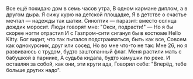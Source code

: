 Все ещё покидаю дом в семь часов утра,
В одном кармане диплом, а в другом дыра.
Я сижу курю на детской площадке,
Я в детстве о счастье мечтал — надежды так шатки.
Синоптик — паразит: вместо солнца дождик моросит.
Люди говорят мне: "Окси, подрасти!" —
Но я бы скорее ногти отрастил
И с Газпром-сити сиганул бы в костюме Hello Kitty.
Бог видит, что так пытался подстраиваться, быть как все,
Совсем как однокурсник, друг или сосед,
Но во мне что-то не так:
Мне 26, но я развиваюсь с трудом, будто заштопанный флаг.
Меня растили мать с бабушкой в парнике,
А судьба кидала, будто камушки по реке.
И оставляя за собой, как они, эти круги ада,
Говорил себе: "Вперёд, тебе больше других надо".
